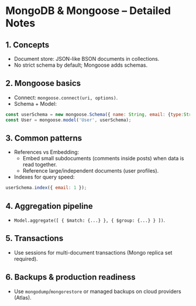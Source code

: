 # MongoDB & Mongoose – Detailed Notes

## 1. Concepts
- Document store: JSON-like BSON documents in collections.
- No strict schema by default; Mongoose adds schemas.

## 2. Mongoose basics
- Connect: `mongoose.connect(uri, options)`.
- Schema + Model:
```js
const userSchema = new mongoose.Schema({ name: String, email: {type:String, unique:true} }, { timestamps:true });
const User = mongoose.model('User', userSchema);
```

## 3. Common patterns
- References vs Embedding:
  - Embed small subdocuments (comments inside posts) when data is read together.
  - Reference large/independent documents (user profiles).
- Indexes for query speed:
```js
userSchema.index({ email: 1 });
```

## 4. Aggregation pipeline
- `Model.aggregate([ { $match: {...} }, { $group: {...} } ])`.

## 5. Transactions
- Use sessions for multi-document transactions (Mongo replica set required).

## 6. Backups & production readiness
- Use `mongodump`/`mongorestore` or managed backups on cloud providers (Atlas).
